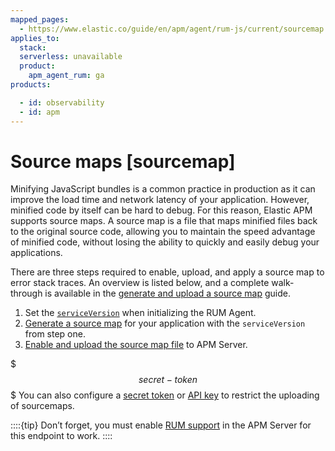 ```yaml
---
mapped_pages:
  - https://www.elastic.co/guide/en/apm/agent/rum-js/current/sourcemap.html
applies_to:
  stack:
  serverless: unavailable
  product:
    apm_agent_rum: ga
products:

  - id: observability
  - id: apm
---
```


# Source maps [sourcemap]

Minifying JavaScript bundles is a common practice in production as it can improve the load time and network latency of your application. However, minified code by itself can be hard to debug. For this reason, Elastic APM supports source maps. A source map is a file that maps minified files back to the original source code, allowing you to maintain the speed advantage of minified code, without losing the ability to quickly and easily debug your applications.

There are three steps required to enable, upload, and apply a source map to error stack traces. An overview is listed below, and a complete walk-through is available in the [generate and upload a source map](docs-content://solutions/observability/apm/create-upload-source-maps-rum.md) guide.

1. Set the [`serviceVersion`](/reference/configuration.md#service-version) when initializing the RUM Agent.
2. [Generate a source map](docs-content://solutions/observability/apm/create-upload-source-maps-rum.md#apm-source-map-rum-generate) for your application with the `serviceVersion` from step one.
3. [Enable and upload the source map file](docs-content://solutions/observability/apm/create-upload-source-maps-rum.md#apm-source-map-rum-upload) to APM Server.

$$$secret-token$$$
You can also configure a [secret token](docs-content://solutions/observability/apm/secret-token.md) or [API key](docs-content://solutions/observability/apm/api-keys.md) to restrict the uploading of sourcemaps.

::::{tip}
Don’t forget, you must enable [RUM support](docs-content://solutions/observability/apm/configure-real-user-monitoring-rum.md) in the APM Server for this endpoint to work.
::::


